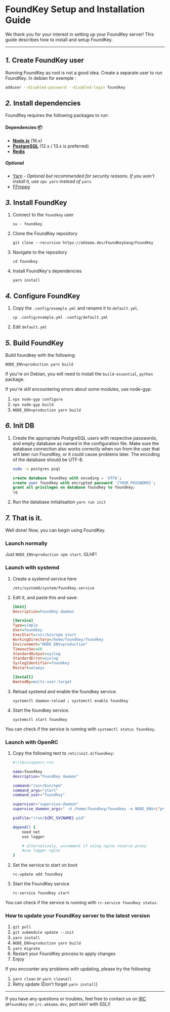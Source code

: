 FoundKey Setup and Installation Guide
================================================================

We thank you for your interest in setting up your FoundKey server!
This guide describes how to install and setup FoundKey.

----------------------------------------------------------------

*1.* Create FoundKey user
----------------------------------------------------------------
Running FoundKey as root is not a good idea. Create a separate user to run FoundKey.
In debian for exemple :

```sh
adduser --disabled-password --disabled-login foundkey
```

*2.* Install dependencies
----------------------------------------------------------------
FoundKey requires the following packages to run:

#### Dependencies :package:
* **[Node.js](https://nodejs.org/en/)** (16.x)
* **[PostgreSQL](https://www.postgresql.org/)** (12.x / 13.x is preferred)
* **[Redis](https://redis.io/)**

##### Optional
* [Yarn](https://yarnpkg.com/) - *Optional but recommended for security reasons. If you won't install it, use `npx yarn` instead of `yarn`.*
* [FFmpeg](https://www.ffmpeg.org/)

*3.* Install FoundKey
----------------------------------------------------------------
1. Connect to the `foundkey` user

	`su - foundkey`

2. Clone the FoundKey repository

	`git clone --recursive https://akkoma.dev/FoundKeyGang/FoundKey`

3. Navigate to the repository

	`cd foundkey`

4. Install FoundKey's dependencies

	`yarn install`

*4.* Configure FoundKey
----------------------------------------------------------------
1. Copy the `.config/example.yml` and rename it to `default.yml`.

	`cp .config/example.yml .config/default.yml`

2. Edit `default.yml`

*5.* Build FoundKey
----------------------------------------------------------------

Build foundkey with the following:

`NODE_ENV=production yarn build`

If you're on Debian, you will need to install the `build-essential`, `python` package.

If you're still encountering errors about some modules, use node-gyp:

1. `npx node-gyp configure`
2. `npx node-gyp build`
3. `NODE_ENV=production yarn build`

*6.* Init DB
----------------------------------------------------------------
1. Create the appropriate PostgreSQL users with respective passwords,
	and empty database as named in the configuration file.
	Make sure the database connection also works correctly when run from the
	user that will later run FoundKey, or it could cause problems later.
	The encoding of the database should be UTF-8.

	```sh
	sudo -u postgres psql
	```

	```sql
	create database foundkey with encoding = 'UTF8';
	create user foundkey with encrypted password '{YOUR_PASSWORD}';
	grant all privileges on database foundkey to foundkey;
	\q
	```

2. Run the database initialisation
	`yarn run init`

*7.* That is it.
----------------------------------------------------------------
Well done! Now, you can begin using FoundKey.

### Launch normally
Just `NODE_ENV=production npm start`. GLHF!

### Launch with systemd

1. Create a systemd service here

	`/etc/systemd/system/foundkey.service`

2. Edit it, and paste this and save:

	
	```ini
	[Unit]
	Description=FoundKey daemon

	[Service]
	Type=simple
	User=foundkey
	ExecStart=/usr/bin/npm start
	WorkingDirectory=/home/foundkey/foundkey
	Environment="NODE_ENV=production"
	TimeoutSec=60
	StandardOutput=syslog
	StandardError=syslog
	SyslogIdentifier=foundkey
	Restart=always

	[Install]
	WantedBy=multi-user.target
	```
	

3. Reload systemd and enable the foundkey service.

	`systemctl daemon-reload ; systemctl enable foundkey`

4. Start the foundkey service.

	`systemctl start foundkey`

You can check if the service is running with `systemctl status foundkey`.

### Launch with OpenRC

1. Copy the following text to `/etc/init.d/foundkey`:

	```sh
	#!/sbin/openrc-run

	name=foundkey
	description="FoundKey daemon"

	command="/usr/bin/npm"
	command_args="start"
	command_user="foundkey"

	supervisor="supervise-daemon"
	supervise_daemon_args=" -d /home/foundkey/foundkey -e NODE_ENV=\"production\""

	pidfile="/run/${RC_SVCNAME}.pid"

	depend() {
		need net
		use logger

		# alternatively, uncomment if using nginx reverse proxy
		#use logger nginx
	}
	```

2. Set the service to start on boot

	`rc-update add foundkey`

3. Start the FoundKey service

	`rc-service foundkey start`

You can check if the service is running with `rc-service foundkey status`.

### How to update your FoundKey server to the latest version
1. `git pull`
2. `git submodule update --init`
3. `yarn install`
4. `NODE_ENV=production yarn build`
5. `yarn migrate`
6. Restart your FoundKey process to apply changes
7. Enjoy

If you encounter any problems with updating, please try the following:
1. `yarn clean` or `yarn cleanall`
2. Retry update (Don't forget `yarn install`)

----------------------------------------------------------------

If you have any questions or troubles, feel free to contact us on [IRC](ircs://irc.akkoma.dev:6697/#foundkey) (`#foundkey` on `irc.akkoma.dev`, port `6697` with SSL)!
